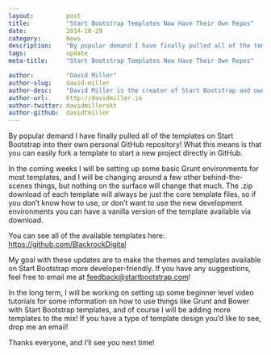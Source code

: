 ```yaml
---
layout:			post
title:			"Start Bootstrap Templates Now Have Their Own Repos"
date:			2014-10-29
category:		News
description:	"By popular demand I have finally pulled all of the templates on Start Bootstrap into their own personal GitHub repository..."
tags:			update
meta-title:		"Start Bootstrap Templates Now Have Their Own Repos"

author:			"David Miller"
author-slug:	david-miller
author-desc:	"David Miller is the creator of Start Bootstrap and owner of Blackrock Digital. He is a front end web designer and developer working out of sunny Orlando, Florida."
author-url:		http://davidmiller.io
author-twitter:	davidmillerskt
author-github:	davidtmiller
---
```


By popular demand I have finally pulled all of the templates on Start Bootstrap into their own personal GitHub repository! What this means is that you can easily fork a template to start a new project directly in GitHub.

In the coming weeks I will be setting up some basic Grunt environments for most templates, and I will be changing around a few other behind-the-scenes things, but nothing on the surface will change that much. The .zip download of each template will always be just the core template files, so if you don’t know how to use, or don’t want to use the new development environments you can have a vanilla version of the template available via download.

You can see all of the available templates here: <https://github.com/BlackrockDigital>

My goal with these updates are to make the themes and templates available on Start Bootstrap more developer-friendly. If you have any suggestions, feel free to email me at feedback@startbootstrap.com!

In the long term, I will be working on setting up some beginner level video tutorials for some information on how to use things like Grunt and Bower with Start Bootstrap templates, and of course I will be adding more templates to the mix! If you have a type of template design you’d like to see, drop me an email!

Thanks everyone, and I’ll see you next time!
